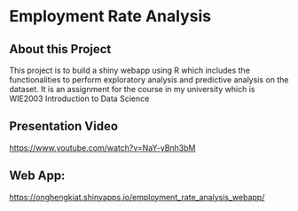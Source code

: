 # Employment Rate Analysis

## About this Project
This project is to build a shiny webapp using R which includes the functionalities to perform exploratory analysis and predictive analysis on the dataset. It is an assignment for the course in my university which is WIE2003 Introduction to Data Science

## Presentation Video
https://www.youtube.com/watch?v=NaY-yBnh3bM

## Web App:
https://onghengkiat.shinyapps.io/employment_rate_analysis_webapp/
